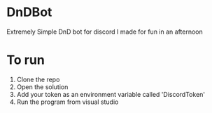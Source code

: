 # DnDBot
Extremely Simple DnD bot for discord I made for fun in an afternoon

# To run
1. Clone the repo
2. Open the solution
3. Add your token as an environment variable called 'DiscordToken'
4. Run the program from visual studio
